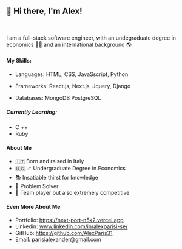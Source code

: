 ## :wave: Hi there, I'm Alex!
<br/>

I am a full-stack software engineer, with an undegraduate degree in economics :man_student: and an international background :earth_americas:  



#### My Skills:

- Languages: HTML, CSS, JavaSscript, Python 

- Frameworks: React.js, Next.js, Jquery, Django


- Databases: MongoDB PostgreSQL


##### Currently Learning:
- C ++
- Ruby




#### About Me
- :it: Born and raised in Italy 
- :us: :chart_with_upwards_trend:  Undergraduate Degree in Economics 
- :books: Insatiable thirst for knowledge
- 🤔 Problem Solver 
- 👯 Team player but also extremely competitive 




#### Even More About Me
- Portfolio: https://next-port-n5k2.vercel.app
- Linkedin: www.linkedin.com/in/alexparisi-se/
- GitHub: https://github.com/AlexParis31
- Email: parisialexander@gmail.com

<!--
**AlexParis31/AlexParis31** is a ✨ _special_ ✨ repository because its `README.md` (this file) appears on your GitHub profile.

Here are some ideas to get you started:

- 🔭 I’m currently working on ...
- 🌱 I’m currently learning ...
- 👯 I’m looking to collaborate on ...
- 🤔 I’m looking for help with ...
- 💬 Ask me about ...
- 📫 How to reach me: ...
- 😄 Pronouns: ...
- ⚡ Fun fact: ...
-->
